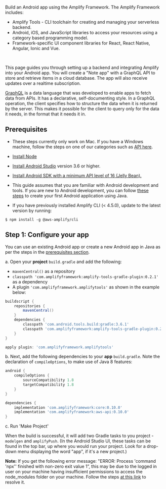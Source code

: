 Build an Android app using the Amplify Framework. The Amplify Framework includes:

- Amplify Tools - CLI toolchain for creating and managing your serverless backend.
- Android, iOS, and JavaScript libraries to access your resources using a category based programming model.
- Framework-specific UI component libraries for React, React Native, Angular, Ionic and Vue.  

<br />

This page guides you through setting up a backend and integrating Amplify into your Android app. You will create a "Note app" with a GraphQL API to store and retrieve items in a cloud database. The app will also receive updates over a realtime subscription.

[GraphQL](http://graphql.org) is a data language that was developed to enable apps to fetch data from APIs. It has a declarative, self-documenting style. In a GraphQL operation, the client specifies how to structure the data when it is returned by the server. This makes it possible for the client to query only for the data it needs, in the format that it needs it in.

## Prerequisites

* These steps currently only work on Mac. If you have a Windows machine, follow the steps on one of our categories such as [API here](~/lib/graphqlapi/start.md).

* [Install Node](https://nodejs.org/en/)

* [Install Android Studio](https://developer.android.com/studio/index.html#downloads) version 3.6 or higher.

* [Install Android SDK with a minimum API level of 16 (Jelly Bean).](https://developer.android.com/studio/releases/platforms)

* This guide assumes that you are familiar with Android development and tools. If you are new to Android development, you can follow [these steps](https://developer.android.com/training/basics/firstapp/creating-project) to create your first Android application using Java.

* If you have previously installed Amplify CLI (< 4.5.0), update to the latest version by running:

```terminal
$ npm install -g @aws-amplify/cli
```

## Step 1: Configure your app
You can use an existing Android app or create a new Android app in Java as per the steps in the [prerequisites section](#prerequisites).

a. Open your **project** `build.gradle` and add the following:
* `mavenCentral()` as a repository
* `classpath 'com.amplifyframework:amplify-tools-gradle-plugin:0.2.1'` as a dependency
* A plugin `'com.amplifyframework.amplifytools'` as shown in the example below:

```gradle
buildscript {
    repositories {
        mavenCentral()
    }
    dependencies {
        classpath 'com.android.tools.build:gradle:3.6.1'
        classpath 'com.amplifyframework:amplify-tools-gradle-plugin:0.2.1'
    }
}

apply plugin: 'com.amplifyframework.amplifytools'
```

b. Next, add the following dependencies to your **app** `build.gradle`. Note the declaration of `compileOptions`, to make use of Java 8 features:

```gradle
android {
    compileOptions {
        sourceCompatibility 1.8
        targetCompatibility 1.8
    }
}

dependencies {
    implementation 'com.amplifyframework:core:0.10.0'
    implementation 'com.amplifyframework:aws-api:0.10.0'
}
```

c. Run 'Make Project'

When the build is successful, it will add two Gradle tasks to you project - `modelgen` and `amplifyPush`. (In the Android Studio UI, these tasks can be found in the top bar, up where you would run your project. Look for a drop-down menu displaying the word "app", if it's a new project.)

<amplify-callout warning>

**Note:**
If you get the following error message: "ERROR: Process 'command 'npx'' finished with non-zero exit value 1”, this may be due to the logged in user on your machine having insufficient permissions to access the node_modules folder on your machine. Follow the steps [at this link](https://docs.npmjs.com/resolving-eacces-permissions-errors-when-installing-packages-globally) to resolve it.

</amplify-callout>
